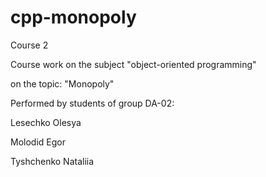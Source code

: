 # cpp-monopoly

Course 2

Course work on the subject "object-oriented programming"

on the topic: "Monopoly"


Performed by students of group DA-02:

Lesechko Olesya

Molodid Egor

Tyshchenko Nataliia
